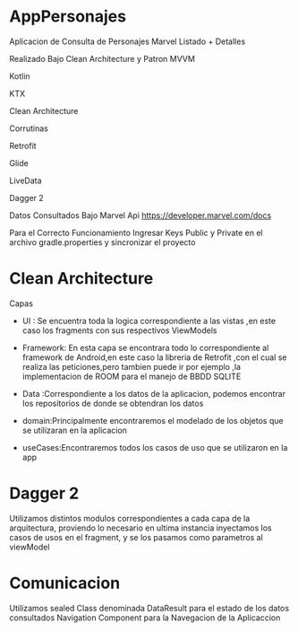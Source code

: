 # AppPersonajes
Aplicacion de Consulta de Personajes Marvel Listado + Detalles

Realizado Bajo Clean Architecture y Patron MVVM

Kotlin

KTX

Clean Architecture

Corrutinas

Retrofit

Glide

LiveData

Dagger 2


Datos Consultados Bajo
Marvel Api https://developer.marvel.com/docs

Para el Correcto Funcionamiento Ingresar Keys Public y Private en el archivo gradle.properties
y sincronizar el proyecto

# Clean Architecture
Capas
- UI : Se encuentra toda la logica correspondiente a las vistas ,en este caso los fragments con sus respectivos ViewModels

- Framework:  En esta capa se encontrara todo lo correspondiente al framework de Android,en este caso la libreria de Retrofit ,con el cual se realiza las peticiones,pero tambien puede ir por ejemplo ,la implementacion de ROOM para el manejo de BBDD SQLITE

- Data :Correspondiente a los datos de la aplicacion, podemos encontrar los repositorios de donde se obtendran los datos

- domain:Principalmente encontraremos el modelado de los objetos que se utilizaran en la aplicacion

- useCases:Encontraremos todos los casos de uso que se utilizaron en la app


# Dagger 2
Utilizamos distintos modulos correspondientes a cada capa de la arquitectura, proviendo lo necesario 
en ultima instancia inyectamos los casos de usos en el fragment, y se los pasamos como parametros al viewModel


# Comunicacion
Utilizamos sealed Class denominada DataResult para el estado de los datos consultados
Navigation Component para la Navegacion de la Aplicaccion
